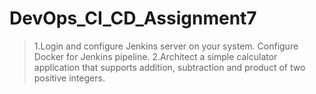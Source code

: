 # DevOps_CI_CD_Assignment7 
>1.Login and configure Jenkins server on your system. Configure Docker for Jenkins pipeline. 
>2.Architect a simple calculator application that supports addition, subtraction and product of 
two positive integers.

